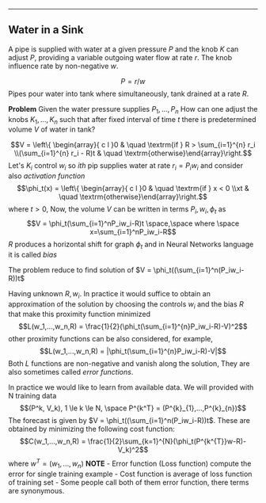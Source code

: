 

----

## Water in a Sink
A pipe is supplied with water at a given pressure $P$ and the knob $K$ can adjust $P$, providing a variable outgoing water flow at rate $r$. The knob influence rate by non-negative $w$.

$$P = r/w$$
Pipes pour water into tank where simultaneously, tank drained at a rate $R$.

**Problem**
Given the water pressure supplies $P_1,...,P_n$
How can one adjust the knobs $K_1,...,K_n$ such that after fixed interval of time $t$ there is predetermined volume $V$ of water in tank?

$$V = \left\{ \begin{array}{ c l }0 & \quad \textrm{if } R > \sum_{i=1}^{n} r_i \\(\sum_{i=1}^{n} r_i - R)t & \quad \textrm{otherwise}\end{array}\right.$$
Let's $K_i$ control $w_i$ so $ith$ pip supplies water at rate $r_i = P_iw_i$ and consider also *activation function*
$$\phi_t(x) = \left\{ \begin{array}{ c l }0 & \quad \textrm{if } x < 0 \\xt & \quad \textrm{otherwise}\end{array}\right.$$
where $t > 0$, Now, the volume $V$ can be written in terms $P_i, w_i, \phi_t$ as
$$V = \phi_t(\sum_{i=1}^nP_iw_i-R)t \space,\space where \space x=\sum_{i=1}^nP_iw_i-R$$
$R$ produces a horizontal shift for graph $\phi_t$ and in Neural Networks language it is called *bias*

The problem reduce to find solution of $V = \phi_t((\sum_{i=1}^n(P_iw_i-R))t$

Having unknown $R,w_i$. In practice it would suffice to obtain an approximation of the solution by choosing the controls $w_i$  and the bias $R$ that make this proximity function minimized
$$L(w_1,...,w_n,R) = \frac{1}{2}(\phi_t(\sum_{i=1}^{n}P_iw_i-R)-V)^2$$
other proximity functions can be also considered, for example,
$$L(w_1,...,w_n,R) = |\phi_t(\sum_{i=1}^{n}P_iw_i-R)-V|$$
Both $L$ functions are non-negative and vanish along the solution, They are also sometimes called *error functions*.

In practice we would like to learn from available data. We will provided with N training data
	$$(P^k, V_k), 1 \le k \le N, \space P^{k^T} = (P^{k}_{1},...,P^{k}_{n})$$
	The  forecast is given by $V = \phi_t((\sum_{i=1}^n(P_iw_i-R))t$. These are obtained by minimizing  the following cost function:
	$$C(w_1,...,w_n,R) = \frac{1}{2}\sum_{k=1}^{N}(\phi_t(P^{k^{T}}w-R)-V_k)^2$$ where $w^T = (w_1,...,w_n)$
**NOTE**
	- Error function (Loss function) compute the error for single training example
	- Cost function is average of loss function of training set
	- Some people call both of them error function, there terms are synonymous.